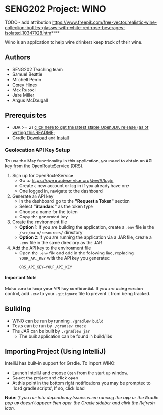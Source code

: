 # SENG202 Project: WINO

TODO - add attribution
https://www.freepik.com/free-vector/realistic-wine-collection-bottles-glasses-with-white-red-rose-beverages-isolated_10347028.htm****

Wino is an application to help wine drinkers keep track of their wine.

## Authors

- SENG202 Teaching team
- Samuel Beattie
- Mitchell Perrin
- Corey Hines
- Max Russell
- Jake Miller
- Angus McDougall

## Prerequisites

- JDK >=
  21 [click here to get the latest stable OpenJDK release (as of writing this README)](https://jdk.java.net/18/)
- Gradle [Download](https://gradle.org/releases/) and [Install](https://gradle.org/install/)

### Geolocation API Key Setup
To use the Map functionality in this application, you need to obtain an API key from the OpenRouteService (ORS).

1. Sign up for OpenRouteService
    * Go to https://openrouteservice.org/dev/#/login
    * Create a new account or log in if you already have one
    * One logged in, navigate to the dashboard
2. Generate an API key
    * In the dashboard, go to the **"Request a Token"** section
    * Select **"Standard"** as the token type
    * Choose a name for the token
    * Copy the generated key
3. Create the environment file
    * **Option 1**: If you are building the application, create a `.env` file in the `/src/main/resources/` directory
    * **Option 2**: If you are running the application via a JAR file, create a `.env` file in the same directory as the JAR
4. Add the API key to the environment file
    * Open the `.env` file and add in the following line, replacing `YOUR_API_KEY` with the API key you generated:
        ```
       ORS_API_KEY=YOUR_API_KEY
        ```

#### Important Note
Make sure to keep your API key confidential. If you are using version control, add `.env` to your `.gitignore` file to prevent it from being tracked.

## Building

- WINO can be run by running `./gradlew build`
- Tests can be run by `./gradlew check`
- The JAR can be built by `./gradlew jar`
    - The built application can be found in build/libs

## Importing Project (Using IntelliJ)

IntelliJ has built-in support for Gradle. To import WINO:

- Launch IntelliJ and choose `Open` from the start up window.
- Select the project and click open
- At this point in the bottom right notifications you may be prompted to 'load gradle scripts', If
  so, click load

**Note:** *If you run into dependency issues when running the app or the Gradle pop up doesn't
appear then open the Gradle sidebar and click the Refresh icon.*

